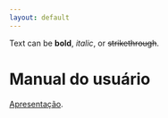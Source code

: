 ```yaml
---
layout: default
---
```


Text can be **bold**, _italic_, or ~~strikethrough~~.

# Manual do usuário


[Apresentação](another-page).
